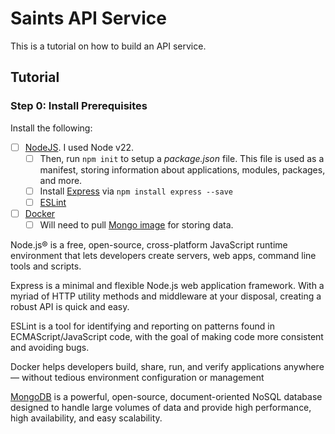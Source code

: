 # Saints API Service

This is a tutorial on how to build an API service.

## Tutorial

### Step 0: Install Prerequisites

Install the following:

- [ ] [NodeJS](https://nodejs.org/en). I used Node v22.
  - [ ] Then, run `npm init` to setup a _package.json_ file. This file is used as a manifest, storing information about applications, modules, packages, and more.
  - [ ] Install [Express](https://expressjs.com/en/starter/installing.html) via `npm install express --save`
  - [ ] [ESLint](https://eslint.org/docs/latest/use/getting-started)
- [ ] [Docker](https://docs.docker.com/engine/install/)
  - [ ] Will need to pull [Mongo image](https://hub.docker.com/_/mongo) for storing data.

Node.js® is a free, open-source, cross-platform JavaScript runtime environment that lets developers create servers, web apps, command line tools and scripts.

Express is a minimal and flexible Node.js web application framework. With a myriad of HTTP utility methods and middleware at your disposal, creating a robust API is quick and easy.

ESLint is a tool for identifying and reporting on patterns found in ECMAScript/JavaScript code, with the goal of making code more consistent and avoiding bugs.

Docker helps developers build, share, run, and verify applications anywhere — without tedious environment configuration or management

[MongoDB](https://www.mongodb.com/) is a powerful, open-source, document-oriented NoSQL database designed to handle large volumes of data and provide high performance, high availability, and easy scalability.
